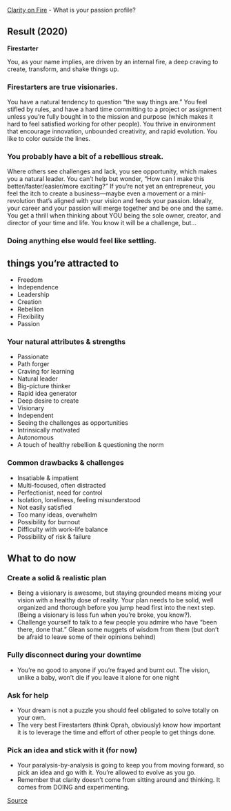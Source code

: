 [Clarity on Fire](https://clarityonfire.com/take-the-quiz/) - What is your passion profile?

## Result (2020)

**Firestarter**

You, as your name implies, are driven by an internal fire, a deep craving to create, transform, and shake things up.

### Firestarters are true visionaries.
You have a natural tendency to question “the way things are.”
You feel stifled by rules, and have a hard time committing to a project or assignment unless you’re fully bought in to the mission and purpose (which makes it hard to feel satisfied working for other people).
You thrive in environment that encourage innovation, unbounded creativity, and rapid evolution. You like to color outside the lines.

### You probably have a bit of a rebellious streak.
Where others see challenges and lack, you see opportunity, which makes you a natural leader. You can’t help but wonder, “How can I make this better/faster/easier/more exciting?”
If you’re not yet an entrepreneur, you feel the itch to create a business—maybe even a movement or a mini-revolution that’s aligned with your vision and feeds your passion. Ideally, your career and your passion will merge together and be one and the same. You get a thrill when thinking about YOU being the sole owner, creator, and director of your time and life. You know it will be a challenge, but...

### Doing anything else would feel like settling.

## things you’re attracted to
* Freedom
* Independence
* Leadership
* Creation
* Rebellion
* Flexibility
* Passion

### Your natural attributes & strengths

* Passionate
* Path forger
* Craving for learning
* Natural leader
* Big-picture thinker 
* Rapid idea generator
* Deep desire to create
* Visionary
* Independent 
* Seeing the challenges as opportunities
* Intrinsically motivated 
* Autonomous
* A touch of healthy rebellion & questioning the norm

### Common drawbacks & challenges
* Insatiable & impatient 
* Multi-focused, often distracted
* Perfectionist, need for control 
* Isolation, loneliness, feeling misunderstood
* Not easily satisfied 
* Too many ideas, overwhelm
* Possibility for burnout 
* Difficulty with work-life balance
* Possibility of risk & failure

## What to do now

### Create a solid & realistic plan
* Being a visionary is awesome, but staying grounded means mixing your vision with a healthy dose of reality. Your plan needs to be solid, well organized and thorough before you jump head first into the next step. (Being a visionary is less fun when you’re broke, you know?).
* Challenge yourself to talk to a few people you admire who have “been there, done that.” Glean some nuggets of wisdom from them (but don’t be afraid to leave some of their opinions behind)

### Fully disconnect during your downtime
* You’re no good to anyone if you’re frayed and burnt out. The vision, unlike a baby, won’t die if you leave it alone for one night

### Ask for help
* Your dream is not a puzzle you should feel obligated to solve totally on your own.
* The very best Firestarters (think Oprah, obviously) know how important it is to leverage the time and effort of other people to get things done.

### Pick an idea and stick with it (for now)
* Your paralysis-by-analysis is going to keep you from moving forward, so pick an idea and go with it. You’re allowed to evolve as you go.
* Remember that clarity doesn’t come from sitting around and thinking. It comes from DOING and experimenting. 

[Source](https://clarityonfire.com/wp-content/uploads/2015/12/Firestarter_Passion-Profile-Quiz-by-Clarity-on-Fire.pdf)

